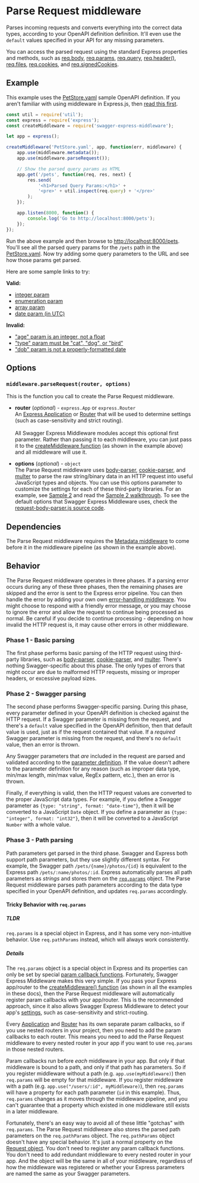 Parse Request middleware
============================
Parses incoming requests and converts everything into the correct data types, according to your OpenAPI definition definition.  It'll even use the `default` values specified in your API for any missing parameters.

You can access the parsed request using the standard Express properties and methods, such as [req.body](http://expressjs.com/4x/api.html#req.body), [req.params](http://expressjs.com/4x/api.html#req.params), [req.query](http://expressjs.com/4x/api.html#req.query), [req.header()](http://expressjs.com/4x/api.html#req.get), [req.files](http://expressjs.com/4x/api.html#req.files), [req.cookies](http://expressjs.com/4x/api.html#req.cookies), and [req.signedCookies](http://expressjs.com/4x/api.html#req.signedCookies).


Example
--------------------------
This example uses the [PetStore.yaml](https://github.com/APIDevTools/swagger-express-middleware/blob/master/samples/PetStore.yaml) sample OpenAPI definition.  If you aren't familiar with using middleware in Express.js, then [read this first](http://expressjs.com/guide/using-middleware.html).

```javascript
const util = require('util');
const express = require('express');
const createMiddleware = require('swagger-express-middleware');

let app = express();

createMiddleware('PetStore.yaml', app, function(err, middleware) {
    app.use(middleware.metadata());
    app.use(middleware.parseRequest());

    // Show the parsed query params as HTML
    app.get('/pets', function(req, res, next) {
        res.send(
            '<h1>Parsed Query Params:</h1>' +
            '<pre>' + util.inspect(req.query) + '</pre>'
        );
    });

    app.listen(8000, function() {
        console.log('Go to http://localhost:8000/pets');
    });
});
```

Run the above example and then browse to [http://localhost:8000/pets](http://localhost:8000/pets).  You'll see all the parsed query params for the `/pets` path in the [PetStore.yaml](https://github.com/APIDevTools/swagger-express-middleware/blob/master/samples/PetStore.yaml).  Now try adding some query parameters to the URL and see how those params get parsed.

Here are some sample links to try:

__Valid:__

* [integer param](http://localhost:8000/pets?age=4)
* [enumeration param](http://localhost:8000/pets?type=dog)
* [array param](http://localhost:8000/pets?tags=fluffy&tags=furry)
* [date param (in UTC)](http://localhost:8000/pets?dob=2005-04-25)

__Invalid:__

* ["age" param is an integer, not a float](http://localhost:8000/pets?age=4.5)
* ["type" param must be "cat", "dog", or "bird"](http://localhost:8000/pets?type=fish)
* ["dob" param is not a properly-formatted date](http://localhost:8000/pets?dob=2005/05/04)


Options
--------------------------
### `middleware.parseRequest(router, options)`
This is the function you call to create the Parse Request middleware.

* __router__ (_optional_) - `express.App` or `express.Router`<br>
An [Express Application](http://expressjs.com/4x/api.html#application) or [Router](http://expressjs.com/4x/api.html#router) that will be used to determine settings (such as case-sensitivity and strict routing).
<br><br>
All Swagger Express Middleware modules accept this optional first parameter. Rather than passing it to each middleware, you can just pass it to the [createMiddleware function](../exports/createMiddleware.md) (as shown in the example above) and all middleware will use it.

* __options__ (_optional_) - `object`<br>
The Parse Request middleware uses [body-parser](https://www.npmjs.com/package/body-parser), [cookie-parser](https://www.npmjs.com/package/cookie-parser), and [multer](https://www.npmjs.com/package/multer) to parse the raw string/binary data in an HTTP request into useful JavaScript types and objects.  You can use this options parameter to customize the settings for each of these third-party libraries.  For an example, see [Sample 2](https://github.com/APIDevTools/swagger-express-middleware/blob/master/samples/sample2.js) and read the [Sample 2 walkthrough](../walkthroughs/walkthrough2.md).  To see the default options that Swagger Express Middleware uses, check the [request-body-parser.js source code](../../lib/request-body-parser.js).


Dependencies
--------------------------
The Parse Request middleware requires the [Metadata middleware](metadata.md) to come before it in the middleware pipeline (as shown in the example above).


Behavior
--------------------------
The Parse Request middleware operates in three phases.  If a parsing error occurs during any of these three phases, then the remaining phases are skipped and the error is sent to the Express error pipeline.  You can then handle the error by adding your own own [error-handling middleware](http://expressjs.com/guide/error-handling.html).  You might choose to respond with a friendly error message, or you may choose to ignore the error and allow the request to continue being processed as normal.  Be careful if you decide to continue processing - depending on how invalid the HTTP request is, it may cause other errors in other middleware.


### Phase 1 - Basic parsing
The first phase performs basic parsing of the HTTP request using third-party libraries, such as [body-parser](https://www.npmjs.com/package/body-parser), [cookie-parser](https://www.npmjs.com/package/cookie-parser), and [multer](https://www.npmjs.com/package/multer).   There's nothing Swagger-specific about this phase.  The only types of errors that might occur are due to malformed HTTP requests, missing or improper headers, or excessive payload sizes.


### Phase 2 - Swagger parsing
The second phase performs Swagger-specific parsing.  During this phase, every parameter defined in your OpenAPI definition is checked against the HTTP request.  If a Swagger parameter is missing from the request, and there's a `default` value specified in the OpenAPI definition, then that default value is used, just as if the request contained that value.  If a _required_ Swagger parameter is missing from the request, and there's no `default` value, then an error is thrown.

Any Swagger parameters that _are_ included in the request are parsed and validated according to the [parameter definition](https://github.com/OAI/OpenAPI-Specification/blob/master/versions/3.0.2.md#parameter-object).  If the value doesn't adhere to the parameter definition for any reason (such as improper data type, min/max length, min/max value, RegEx pattern, etc.), then an error is thrown.

Finally, if everything is valid, then the HTTP request values are converted to the proper JavaScript data types.  For example, if you define a Swagger parameter as `{type: "string", format: "date-time"}`, then it will be converted to a JavaScript `Date` object.  If you define a parameter as `{type: "integer", format: "int32"}`, then it will be converted to a JavaScript `Number` with a whole value.


### Phase 3 - Path parsing
Path parameters get parsed in the third phase. Swagger and Express both support path parameters, but they use slightly different syntax.  For example, the Swagger path `/pets/{name}/photos/{id}` is equivalent to the Express path `/pets/:name/photos/:id`. Express automatically parses all path parameters as _strings_ and stores them on the [`req.params`](http://expressjs.com/4x/api.html#req.params) object. The Parse Request middleware parses path parameters according to the data type specified in your OpenAPI definition, and updates `req.params` accordingly.

#### Tricky Behavior with `req.params`
##### TLDR
`req.params` is a special object in Express, and it has some very non-intuitive behavior.  Use `req.pathParams` instead, which will always work consistently.

##### Details
The `req.params` object is a special object in Express and its properties can only be set by special [param callback functions](http://expressjs.com/4x/api.html#app.param).  Fortunately, Swagger Express Middleware makes this very simple.  If you pass your Express app/router to the [createMiddleware() function](../exports/createMiddleware.md) (as shown in all the examples in these docs), then the Parse Request middleware will automatically register param callbacks with your app/router.  This is the recommended approach, since it also allows Swagger Express Middleware to detect your app's [settings](http://expressjs.com/4x/api.html#app.set), such as case-sensitivity and strict-routing.

Every [Application](http://expressjs.com/4x/api.html#application) and [Router](http://expressjs.com/4x/api.html#router) has its own separate param callbacks, so if you use nested routers in your project, then you need to add the param callbacks to each router.  This means you need to add the Parse Request middleware to every nested router in your app if you want to use `req.params` in those nested routers.

Param callbacks run before _each_ middleware in your app.  But only if that middleware is bound to a path, and only if that path has parameters.  So if you register middleware without a path (e.g. `app.use(myMiddleware)`) then `req.params` will be empty for that middleware.  If you register middleware with a path (e.g. `app.use("/users/:id", myMiddleware)`), then `req.params` will have a property for each path parameter (`id` in this example).  Thus, `req.params` changes as it moves through the middleware pipeline, and you can't guarantee that a property which existed in one middleware still exists in a later middleware.

Fortunately, there's an easy way to avoid all of these little "gotchas" with `req.params`.  The Parse Request middlweare also stores the parsed path parameters on the `req.pathParams` object.  The `req.pathParams` object doesn't have any special behavior.  It's just a normal property on the [Request object](http://expressjs.com/4x/api.html#req).  You don't need to register any param callback functions.  You don't need to add redundant middleware to every nested router in your app.  And the object will be the same in all of your middleware, regardless of how the middleware was registered or whether your Express parameters are named the same as your Swagger parameters.
